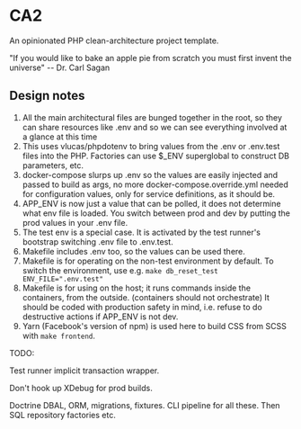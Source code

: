 # CA2

An opinionated PHP clean-architecture project template. 

"If you would like to bake an apple pie from scratch you must first invent the universe"
-- Dr. Carl Sagan

## Design notes

1. All the main architectural files are bunged together in the root, so they can share resources 
like .env and so we can see everything involved at a glance at this time
1. This uses vlucas/phpdotenv to bring values from the .env or .env.test files into the PHP. 
Factories can use $_ENV superglobal to construct DB parameters, etc.
1. docker-compose slurps up .env so the values are easily injected and passed to build as args, 
no more docker-compose.override.yml needed for configuration values, only for service definitions, as it should be.
1. APP_ENV is now just a value that can be polled, it does not determine what env file is loaded.
You switch between prod and dev by putting the prod values in your .env file. 
1. The test env is a special case. It is activated by the test runner's bootstrap switching .env file to .env.test.
1. Makefile includes .env too, so the values can be used there.
1. Makefile is for operating on the non-test environment by default. To switch the environment, use e.g. 
`make db_reset_test ENV_FILE=".env.test"`
1. Makefile is for using on the host; it runs commands inside the containers, from the outside. (containers should not orchestrate)
It should be coded with production safety in mind, i.e. refuse to do destructive actions if APP_ENV is not dev.
1. Yarn (Facebook's version of npm) is used here to build CSS from SCSS with `make frontend`.

TODO:

Test runner implicit transaction wrapper.

Don't hook up XDebug for prod builds.

Doctrine DBAL, ORM, migrations, fixtures. CLI pipeline for all these. 
Then SQL repository factories etc.

 
